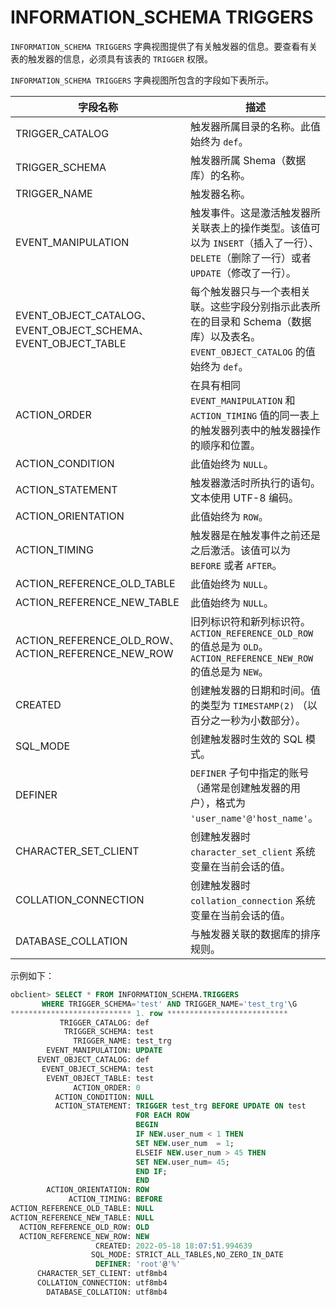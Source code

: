 # INFORMATION_SCHEMA TRIGGERS 

`INFORMATION_SCHEMA TRIGGERS` 字典视图提供了有关触发器的信息。要查看有关表的触发器的信息，必须具有该表的 `TRIGGER` 权限。

`INFORMATION_SCHEMA TRIGGERS` 字典视图所包含的字段如下表所示。


|         字段名称        |         描述     |
|------------------------|------------------|
| TRIGGER_CATALOG                                              | 触发器所属目录的名称。此值始终为 `def`。   |
| TRIGGER_SCHEMA                                               | 触发器所属 Shema（数据库）的名称。    |
| TRIGGER_NAME                                                 | 触发器名称。  |
| EVENT_MANIPULATION                                           | 触发事件。这是激活触发器所关联表上的操作类型。该值可以为 `INSERT`（插入了一行）、`DELETE`（删除了一行）或者 `UPDATE`（修改了一行）。     |
| EVENT_OBJECT_CATALOG、EVENT_OBJECT_SCHEMA、 EVENT_OBJECT_TABLE | 每个触发器只与一个表相关联。这些字段分别指示此表所在的目录和 Schema（数据库）以及表名。`EVENT_OBJECT_CATALOG` 的值始终为 `def`。    |
| ACTION_ORDER                                                 | 在具有相同 `EVENT_MANIPULATION` 和 `ACTION_TIMING` 值的同一表上的触发器列表中的触发器操作的顺序和位置。    |
| ACTION_CONDITION                                             | 此值始终为 `NULL`。   |
| ACTION_STATEMENT                                             | 触发器激活时所执行的语句。文本使用 UTF-8 编码。     |
| ACTION_ORIENTATION                                           | 此值始终为 `ROW`。  |
| ACTION_TIMING                                                | 触发器是在触发事件之前还是之后激活。该值可以为 `BEFORE` 或者 `AFTER`。   |
| ACTION_REFERENCE_OLD_TABLE                                   | 此值始终为 `NULL`。 |
| ACTION_REFERENCE_NEW_TABLE                                   | 此值始终为 `NULL`。  |
| ACTION_REFERENCE_OLD_ROW、ACTION_REFERENCE_NEW_ROW            | 旧列标识符和新列标识符。 `ACTION_REFERENCE_OLD_ROW`  的值总是为 `OLD`。 `ACTION_REFERENCE_NEW_ROW` 的值总是为 `NEW`。 |
| CREATED                                                      | 创建触发器的日期和时间。值的类型为 `TIMESTAMP(2)` （以百分之一秒为小数部分）。 |
| SQL_MODE                                                     | 创建触发器时生效的 SQL 模式。   |
| DEFINER                                                      | `DEFINER` 子句中指定的账号（通常是创建触发器的用户），格式为 `'user_name'@'host_name'`。  |
| CHARACTER_SET_CLIENT                                         | 创建触发器时 `character_set_client` 系统变量在当前会话的值。     |
| COLLATION_CONNECTION                                         | 创建触发器时 `collation_connection` 系统变量在当前会话的值。   |
| DATABASE_COLLATION                                           | 与触发器关联的数据库的排序规则。  |


示例如下：

```sql
obclient> SELECT * FROM INFORMATION_SCHEMA.TRIGGERS
       WHERE TRIGGER_SCHEMA='test' AND TRIGGER_NAME='test_trg'\G
*************************** 1. row ***************************
           TRIGGER_CATALOG: def
            TRIGGER_SCHEMA: test
              TRIGGER_NAME: test_trg
        EVENT_MANIPULATION: UPDATE
      EVENT_OBJECT_CATALOG: def
       EVENT_OBJECT_SCHEMA: test
        EVENT_OBJECT_TABLE: test
              ACTION_ORDER: 0
          ACTION_CONDITION: NULL
          ACTION_STATEMENT: TRIGGER test_trg BEFORE UPDATE ON test
                            FOR EACH ROW
                            BEGIN
                            IF NEW.user_num < 1 THEN
                            SET NEW.user_num  = 1;
                            ELSEIF NEW.user_num > 45 THEN
                            SET NEW.user_num= 45;
                            END IF;
                            END
        ACTION_ORIENTATION: ROW
             ACTION_TIMING: BEFORE
ACTION_REFERENCE_OLD_TABLE: NULL
ACTION_REFERENCE_NEW_TABLE: NULL
  ACTION_REFERENCE_OLD_ROW: OLD
  ACTION_REFERENCE_NEW_ROW: NEW
                   CREATED: 2022-05-18 18:07:51.994639
                  SQL_MODE: STRICT_ALL_TABLES,NO_ZERO_IN_DATE
                   DEFINER: 'root'@'%'
      CHARACTER_SET_CLIENT: utf8mb4
      COLLATION_CONNECTION: utf8mb4
        DATABASE_COLLATION: utf8mb4
```